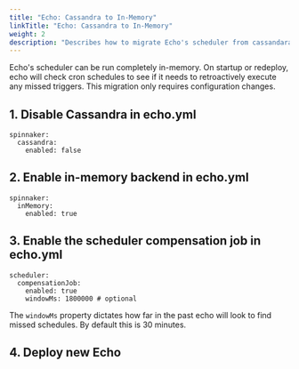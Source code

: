 ```yaml
---
title: "Echo: Cassandra to In-Memory"
linkTitle: "Echo: Cassandra to In-Memory"
weight: 2
description: "Describes how to migrate Echo's scheduler from cassandara to in memory."
---
```



Echo's scheduler can be run completely in-memory. On startup or redeploy, echo will check cron schedules to see if it needs to retroactively execute any missed triggers. This migration only requires configuration changes.

## 1. Disable Cassandra in echo.yml

```
spinnaker:
  cassandra:
    enabled: false
```

## 2. Enable in-memory backend in echo.yml

```
spinnaker:
  inMemory:
    enabled: true
```

## 3. Enable the scheduler compensation job in echo.yml

```
scheduler:
  compensationJob:
    enabled: true
    windowMs: 1800000 # optional
```

The `windowMs` property dictates how far in the past echo will look to find missed schedules. By default this is 30 minutes.

## 4. Deploy new Echo
